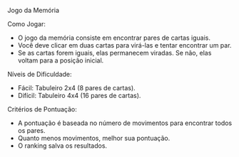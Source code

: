 Jogo da Memória

Como Jogar:
- O jogo da memória consiste em encontrar pares de cartas iguais.
- Você deve clicar em duas cartas para virá-las e tentar encontrar um par.
- Se as cartas forem iguais, elas permanecem viradas. Se não, elas voltam para a posição inicial.

Níveis de Dificuldade:
- Fácil: Tabuleiro 2x4 (8 pares de cartas).
- Difícil: Tabuleiro 4x4 (16 pares de cartas).

Critérios de Pontuação:
- A pontuação é baseada no número de movimentos para encontrar todos os pares.
- Quanto menos movimentos, melhor sua pontuação.
- O ranking salva os resultados.
